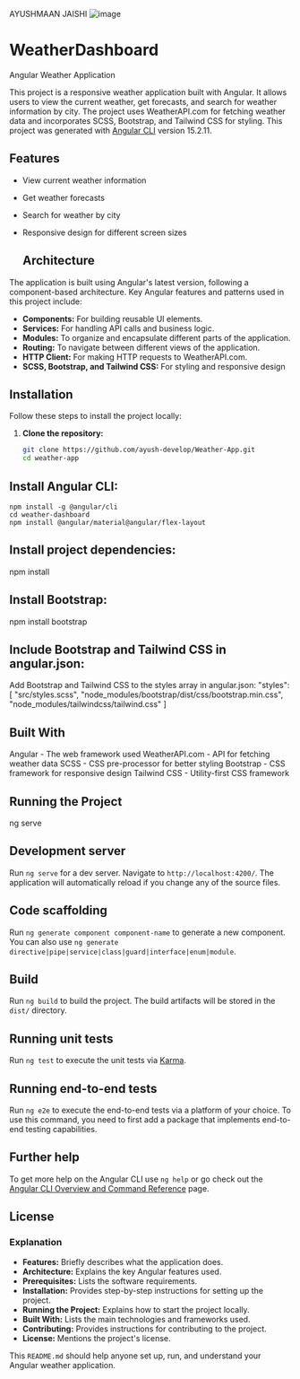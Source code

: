AYUSHMAAN JAISHI 
![image](https://github.com/user-attachments/assets/cce6c413-bf27-4b9e-a2f9-99904a0fa78a)
# WeatherDashboard
Angular Weather Application

This project is a responsive weather application built with Angular. It allows users to view the current weather, get forecasts, and search for weather information by city. The project uses WeatherAPI.com for fetching weather data and incorporates SCSS, Bootstrap, and Tailwind CSS for styling.
This project was generated with [Angular CLI](https://github.com/ayush-develop/Weather-App.git) version 15.2.11.
## Features
- View current weather information
- Get weather forecasts
- Search for weather by city
- Responsive design for different screen sizes

  ## Architecture

The application is built using Angular's latest version, following a component-based architecture. Key Angular features and patterns used in this project include:

- **Components:** For building reusable UI elements.
- **Services:** For handling API calls and business logic.
- **Modules:** To organize and encapsulate different parts of the application.
- **Routing:** To navigate between different views of the application.
- **HTTP Client:** For making HTTP requests to WeatherAPI.com.
- **SCSS, Bootstrap, and Tailwind CSS:** For styling and responsive design

## Installation

Follow these steps to install the project locally:

1. **Clone the repository:**
   ```bash
   git clone https://github.com/ayush-develop/Weather-App.git
   cd weather-app
 ##  Install Angular CLI:
    npm install -g @angular/cli
    cd weather-dashboard
    npm install @angular/material@angular/flex-layout
## Install project dependencies:
npm install
## Install Bootstrap:
npm install bootstrap
## Include Bootstrap and Tailwind CSS in angular.json:
Add Bootstrap and Tailwind CSS to the styles array in angular.json:
"styles": [
  "src/styles.scss",
  "node_modules/bootstrap/dist/css/bootstrap.min.css",
  "node_modules/tailwindcss/tailwind.css"
]

## Built With
Angular - The web framework used
WeatherAPI.com - API for fetching weather data
SCSS - CSS pre-processor for better styling
Bootstrap - CSS framework for responsive design
Tailwind CSS - Utility-first CSS framework

## Running the Project 
ng serve


## Development server

Run `ng serve` for a dev server. Navigate to `http://localhost:4200/`. The application will automatically reload if you change any of the source files.

## Code scaffolding

Run `ng generate component component-name` to generate a new component. You can also use `ng generate directive|pipe|service|class|guard|interface|enum|module`.

## Build

Run `ng build` to build the project. The build artifacts will be stored in the `dist/` directory.

## Running unit tests

Run `ng test` to execute the unit tests via [Karma](https://karma-runner.github.io).

## Running end-to-end tests

Run `ng e2e` to execute the end-to-end tests via a platform of your choice. To use this command, you need to first add a package that implements end-to-end testing capabilities.

## Further help

To get more help on the Angular CLI use `ng help` or go check out the [Angular CLI Overview and Command Reference](https://angular.io/cli) page.
## License

### Explanation

- **Features:** Briefly describes what the application does.
- **Architecture:** Explains the key Angular features used.
- **Prerequisites:** Lists the software requirements.
- **Installation:** Provides step-by-step instructions for setting up the project.
- **Running the Project:** Explains how to start the project locally.
- **Built With:** Lists the main technologies and frameworks used.
- **Contributing:** Provides instructions for contributing to the project.
- **License:** Mentions the project's license.

This `README.md` should help anyone set up, run, and understand your Angular weather application.
